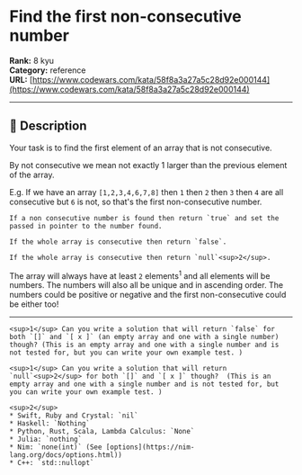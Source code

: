 # Find the first non-consecutive number

**Rank:** 8 kyu  
**Category:** reference  
**URL:** [https://www.codewars.com/kata/58f8a3a27a5c28d92e000144](https://www.codewars.com/kata/58f8a3a27a5c28d92e000144)

---

## 📝 Description

Your task is to find the first element of an array that is not consecutive.

By not consecutive we mean not exactly 1 larger than the previous element of the array.

E.g. If we have an array `[1,2,3,4,6,7,8]` then `1` then `2` then `3` then `4` are all consecutive but `6` is not, so that's the first non-consecutive number.

```if:c
If a non consecutive number is found then return `true` and set the passed in pointer to the number found.

If the whole array is consecutive then return `false`.
```
```if-not:c
If the whole array is consecutive then return `null`<sup>2</sup>.
```
The array will always have at least `2` elements<sup>1</sup> and all elements will be numbers. The numbers will also all be unique and in ascending order. The numbers could be positive or negative and the first non-consecutive could be either too!


---
```if:c
<sup>1</sup> Can you write a solution that will return `false` for both `[]` and `[ x ]` (an empty array and one with a single number) though? (This is an empty array and one with a single number and is not tested for, but you can write your own example test. )
```
```if-not:c
<sup>1</sup> Can you write a solution that will return `null`<sup>2</sup> for both `[]` and `[ x ]` though?  (This is an empty array and one with a single number and is not tested for, but you can write your own example test. )

<sup>2</sup>  
* Swift, Ruby and Crystal: `nil`
* Haskell: `Nothing`  
* Python, Rust, Scala, Lambda Calculus: `None`  
* Julia: `nothing`  
* Nim: `none(int)` (See [options](https://nim-lang.org/docs/options.html))
* C++: `std::nullopt`
```

